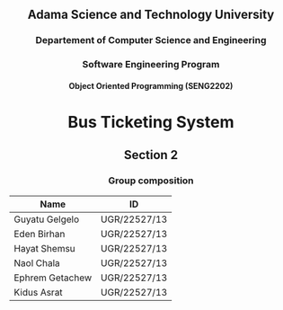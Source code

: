 <div align="center">

## Adama Science and Technology University
### Departement of Computer Science and  Engineering
### Software Engineering Program
#### Object Oriented Programming (SENG2202)
# Bus Ticketing System
## Section 2

### Group composition

| Name            | ID           |
|-----------------|--------------|
| Guyatu Gelgelo  | UGR/22527/13 |
| Eden Birhan     | UGR/22527/13 |
| Hayat Shemsu    | UGR/22527/13 |
| Naol Chala      | UGR/22527/13 |
| Ephrem Getachew | UGR/22527/13 |
| Kidus Asrat     | UGR/22527/13 |


</div>